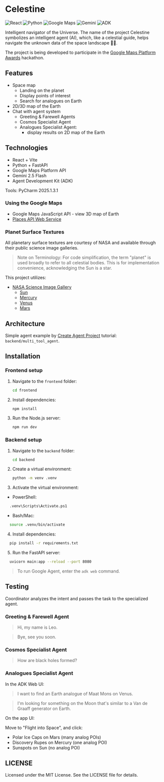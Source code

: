 # Celestine

![React](https://img.shields.io/badge/frontend-React-61DAFB?logo=react&logoColor=white)
![Python](https://img.shields.io/badge/backend-Python-3776AB?logo=python&logoColor=white)
![Google Maps](https://img.shields.io/badge/API-Google%20Maps%20Platform-4285F4?logo=googlemaps&logoColor=white)
![Gemini](https://img.shields.io/badge/AI-Gemini%202.5%20Flash-673AB7?logo=google&logoColor=white)
![ADK](https://img.shields.io/badge/Agent%20Development%20Kit-ADK-34A853?logo=googlecloud&logoColor=white)

Intelligent navigator of the Universe. The name of the project Celestine symbolizes an intelligent agent (AI), which, like a celestial guide, helps navigate the unknown data of the space landscape 🧑‍🚀.

The project is being developed to participate in the [Google Maps Platform Awards](https://devpost.com/software/celestine-rg16km) hackathon.

## Features

- Space map
  - Landing on the planet
  - Display points of interest
  - Search for analogues on Earth
- 2D/3D map of the Earth
- Chat with agent system
  - Greeting & Farewell Agents
  - Cosmos Specialist Agent
  - Analogues Specialist Agent:
    - display results on 2D map of the Earth

## Technologies

- React + Vite
- Python + FastAPI
- Google Maps Platform API
- Gemini 2.5 Flash
- Agent Development Kit (ADK)

Tools: PyCharm 2025.1.3.1

### Using the Google Maps

- Google Maps JavaScript API - view 3D map of Earth
- [Places API Web Service](https://developers.google.com/maps/documentation/places/web-service)

### Planet Surface Textures

All planetary surface textures are courtesy of NASA and available through their public science image galleries.

> Note on Terminology: For code simplification, the term "planet" is used broadly to refer to all celestial bodies.
This is for implementation convenience, acknowledging the Sun is a star.

This project utilizes:

- [NASA Science Image Gallery](https://science.nasa.gov/gallery)
  - [Sun](https://science.nasa.gov/image-detail/amf-gsfc_20171208_archive_e001435/)
  - [Mercury](https://science.nasa.gov/image-detail/pia19422-mercury/)
  - [Venus](https://science.nasa.gov/image-detail/amf-ba0639bb-149b-4e6a-91c7-be0b928c7897/)
  - [Mars](https://science.nasa.gov/image-detail/amf-pia02653/)

## Architecture

Simple agent example by [Create Agent Project](https://google.github.io/adk-docs/get-started/quickstart/#create-agent-project) tutorial: `backend/multi_tool_agent`.

## Installation

### Frontend setup

1. Navigate to the `frontend` folder:
    ```bash  
    cd frontend
    ```

2. Install dependencies:
    ```bash
    npm install
    ```

3. Run the Node.js server:
    ```bash
    npm run dev
    ```

### Backend setup

1. Navigate to the `backend` folder:
    ```bash  
    cd backend
    ```

2. Create a virtual environment:
    ```bash  
    python -m venv .venv 
    ```

3. Activate the virtual environment:
- PowerShell:
```bash  
  .venv\Scripts\Activate.ps1  
 ``` 
- Bash/Mac:
```bash  
  source .venv/bin/activate
  ```

4. Install dependencies:
```bash  
  pip install -r requirements.txt
 ``` 

5. Run the FastAPI server:
```bash  
  uvicorn main:app --reload --port 8080
 ``` 

> To run Google Agent, enter the `adk web` command.

## Testing

Coordinator analyzes the intent and passes the task to the specialized agent.

### Greeting & Farewell Agent

> Hi, my name is Leo.

> Bye, see you soon.

### Cosmos Specialist Agent

> How are black holes formed?

### Analogues Specialist Agent

In the ADK Web UI:

> I want to find an Earth analogue of Maat Mons on Venus.

> I'm looking for something on the Moon that's similar to a Van de Graaff generator on Earth.

On the app UI:

Move to "Flight into Space", and click:

- Polar Ice Caps on Mars (many analog POIs)
- Discovery Rupes on Mercury (one analog POI)
- Sunspots on Sun (no analog POI)

## LICENSE

Licensed under the MIT License. See the LICENSE file for details.